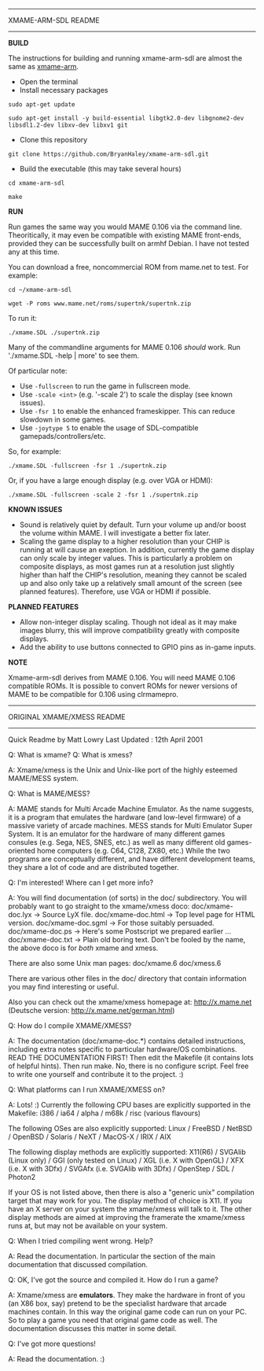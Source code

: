  *********************
 XMAME-ARM-SDL README
 *********************
 
**BUILD**
 
 The instructions for building and running xmame-arm-sdl are almost the same as [xmame-arm](https://www.anavi.org/article/204/).
 
 * Open the terminal
 * Install necessary packages
 
 `sudo apt-get update`
 
 `sudo apt-get install -y build-essential libgtk2.0-dev libgnome2-dev libsdl1.2-dev libxv-dev libxv1 git`
 
 * Clone this repository
 
 `git clone https://github.com/BryanHaley/xmame-arm-sdl.git`
 
 * Build the executable (this may take several hours)
 
 `cd xmame-arm-sdl`
 
 `make`
 
**RUN**
 
 Run games the same way you would MAME 0.106 via the command line. Theoritically, it may even be compatible with existing MAME front-ends, provided they can be successfully built on armhf Debian. I have not tested any at this time.
 
 You can download a free, noncommercial ROM from mame.net to test. For example:
 
 `cd ~/xmame-arm-sdl`
 
 `wget -P roms www.mame.net/roms/supertnk/supertnk.zip`
 
 To run it:
 
 `./xmame.SDL ./supertnk.zip`
 
 Many of the commandline arguments for MAME 0.106 *should* work. Run './xmame.SDL -help | more' to see them.
 
 Of particular note:
+ Use `-fullscreen` to run the game in fullscreen mode.
+ Use `-scale <int>` (e.g. '-scale 2') to scale the display (see known issues).
+ Use `-fsr 1` to enable the enhanced frameskipper. This can reduce slowdown in some games.
+ Use `-joytype 5` to enable the usage of SDL-compatible gamepads/controllers/etc.
 
So, for example:
 
 `./xmame.SDL -fullscreen -fsr 1 ./supertnk.zip`
 
Or, if you have a large enough display (e.g. over VGA or HDMI):
 
 `./xmame.SDL -fullscreen -scale 2 -fsr 1 ./supertnk.zip`
 
**KNOWN ISSUES**
 
 * Sound is relatively quiet by default. Turn your volume up and/or boost the volume within MAME. I will investigate a better fix later.
 * Scaling the game display to a higher resolution than your CHIP is running at will cause an exeption. In addition, currently the game display can only scale by integer values. This is particularly a problem on composite displays, as most games run at a resolution just slightly higher than half the CHIP's resolution, meaning they cannot be scaled up and also only take up a relatively small amount of the screen (see planned features). Therefore, use VGA or HDMI if possible.
 
**PLANNED FEATURES**
 
 * Allow non-integer display scaling. Though not ideal as it may make images blurry, this will improve compatibility greatly with composite displays.
 * Add the ability to use buttons connected to GPIO pins as in-game inputs.
 
**NOTE**

Xmame-arm-sdl derives from MAME 0.106. You will need MAME 0.106 compatible ROMs. It is possible to convert ROMs for newer versions of MAME to be compatible for 0.106 using clrmamepro.

 *********************
 ORIGINAL XMAME/XMESS README
 *********************

 Quick Readme by Matt Lowry
 Last Updated : 12th April 2001

Q: What is xmame?
Q: What is xmess?

A: Xmame/xmess is the Unix and Unix-like port of the highly esteemed MAME/MESS
   system.


Q: What is MAME/MESS?

A: MAME stands for Multi Arcade Machine Emulator. As the name suggests, it is
    a program that emulates the hardware (and low-level firmware) of a massive
    variety of arcade machines.
   MESS stands for Multi Emulator Super System. It is an emulator for the
    hardware of many different games consules (e.g. Sega, NES, SNES, etc.)
    as well as many different old games-oriented home computers (e.g. C64,
    C128, ZX80, etc.)
   While the two programs are conceptually different, and have different
    development teams, they share a lot of code and are distributed together.


Q: I'm interested! Where can I get more info?

A: You will find documentation (of sorts) in the doc/ subdirectory.
   You will probably want to go straight to the xmame/xmess doco:
     doc/xmame-doc.lyx  -> Source LyX file.
     doc/xmame-doc.html -> Top level page for HTML version.
     doc/xmame-doc.sgml -> For those suitably persuaded.
     doc/xmame-doc.ps   -> Here's some Postscript we prepared earlier ...
     doc/xmame-doc.txt  -> Plain old boring text.
   Don't be fooled by the name, the above doco is for _both_ xmame and xmess.

   There are also some Unix man pages:
     doc/xmame.6
     doc/xmess.6

   There are various other files in the doc/ directory that contain information
    you may find interesting or useful.

   Also you can check out the xmame/xmess homepage at:
                       http://x.mame.net
    (Deutsche version: http://x.mame.net/german.html)


Q: How do I compile XMAME/XMESS?

A: The documentation (doc/xmame-doc.*) contains detailed instructions, 
    including extra notes specific to particular hardware/OS combinations.
   READ THE DOCUMENTATION FIRST!
   Then edit the Makefile (it contains lots of helpful hints).
   Then run make.
   No, there is no configure script. Feel free to write one yourself and
    contribute it to the project. :)

Q: What platforms can I run XMAME/XMESS on?

A: Lots! :)
   Currently the following CPU bases are explicitly supported in the Makefile:
   i386  /  ia64   /  alpha  /  m68k  /  risc (various flavours)

   The following OSes are also explicitly supported:
   Linux / FreeBSD / NetBSD / OpenBSD / Solaris / NeXT / MacOS-X / IRIX / AIX

   The following display methods are explicitly supported:
   X11(R6) / SVGAlib (Linux only) / GGI (only tested on Linux) / 
   XGL (i.e. X with OpenGL) / XFX (i.e. X with 3Dfx) / 
   SVGAfx (i.e. SVGAlib with 3Dfx) / OpenStep / SDL / Photon2

   If your OS is not listed above, then there is also a "generic unix"
    compilation target that may work for you.
   The display method of choice is X11. If you have an X server on your
    system the xmame/xmess will talk to it. The other display methods are
    aimed at improving the framerate the xmame/xmess runs at, but may not
    be available on your system.


Q: When I tried compiling <xyz> went wrong. Help?

A: Read the documentation. In particular the section of the main documentation
    that discussed compilation.


Q: OK, I've got the source and compiled it. How do I run a game?

A: Xmame/xmess are __emulators__. They make the hardware in front of you
    (an X86 box, say) pretend to be the specialist hardware that arcade
    machines contain. In this way the original game code can run on your
    PC. So to play a game you need that original game code as well.
   The documentation discusses this matter in some detail.


Q: I've got more questions!

A: Read the documentation. :)


